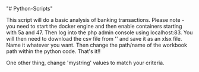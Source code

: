 "# Python-Scripts" 

This script will do a basic analysis of banking transactions. Please note - you need to start the docker engine and then enable containers starting with 5a and 47. Then log into the php admin console using localhost:83. You will then need to download the csv file from '' and save it as an xlsx file.
Name it whatever you want. Then change the path/name of the workbook path within the python code. That's it!!

One other thing, change 'mystring' values to match your criteria.
